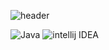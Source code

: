 ![header](https://capsule-render.vercel.app/api?type=waving&color=auto&height=200&section=header&text=team%20haegol&fontSize=90&animation=fadeIn)

![Java](https://img.shields.io/badge/Java-007396.svg?&style=for-the-badge&logo=java&logoColor=white)
![intellij IDEA](https://img.shields.io/badge/intellij-000000.svg?&style=for-the-badge&logo=intellijIDEA&logoColor=white)

